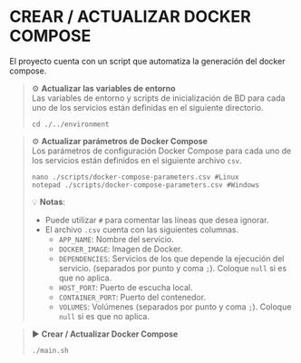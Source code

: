 # CREAR / ACTUALIZAR DOCKER COMPOSE

El proyecto cuenta con un script que automatiza la generación del docker compose.

> ⚙️ **Actualizar las variables de entorno**
> <br>Las variables de entorno y scripts de inicialización de BD para cada uno de los servicios están definidas en el siguiente directorio.
> ```shell script 
> cd ./../environment
> ```

> ⚙️ **Actualizar parámetros de Docker Compose**
> <br>Los parámetros de configuración Docker Compose para cada uno de los servicios están definidos en el siguiente archivo `csv`.
> ```shell script 
> nano ./scripts/docker-compose-parameters.csv #Linux
> notepad ./scripts/docker-compose-parameters.csv #Windows
> ```
>
> 💡 **Notas**:
> - Puede utilizar `#` para comentar las líneas que desea ignorar.
> - El archivo `.csv` cuenta con las siguientes columnas.
>   - `APP_NAME`: Nombre del servicio.
>   - `DOCKER_IMAGE`: Imagen de Docker.
>   - `DEPENDENCIES`: Servicios de los que depende la ejecución del servicio. (separados por punto y coma `;`). Coloque `null` si es que no aplica.
>   - `HOST_PORT`: Puerto de escucha local.
>   - `CONTAINER_PORT`: Puerto del contenedor.
>   - `VOLUMES`: Volúmenes (separados por punto y coma `;`). Coloque `null` si es que no aplica.

> ▶️ **Crear / Actualizar Docker Compose**
> ```shell script 
> ./main.sh
> ```

